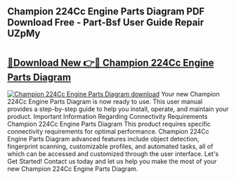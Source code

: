 ## Champion 224Cc Engine Parts Diagram PDF Download Free - Part-Bsf User Guide Repair UZpMy

# <h2><a href="http://dfkajk.blite.top/?on=Champion+224Cc+Engine+Parts+Diagram">🔗Download New 👉🔴 Champion 224Cc Engine Parts Diagram</a></h2>

[![Champion 224Cc Engine Parts Diagram download](https://i.imgur.com/lujVjoI.png)](http://dfkajk.blite.top/?on=Champion+224Cc+Engine+Parts+Diagram)
Your new Champion 224Cc Engine Parts Diagram is now ready to use. This user manual provides a step-by-step guide to help you install, operate, and maintain your product. Important Information Regarding Connectivity Requirements Champion 224Cc Engine Parts Diagram This product requires specific connectivity requirements for optimal performance. Champion 224Cc Engine Parts Diagram advanced features include object detection, fingerprint scanning, customizable profiles, and automated tasks, all of which can be accessed and customized through the user interface. Let's Get Started! Contact us today and let us help you make the most of your new Champion 224Cc Engine Parts Diagram.
